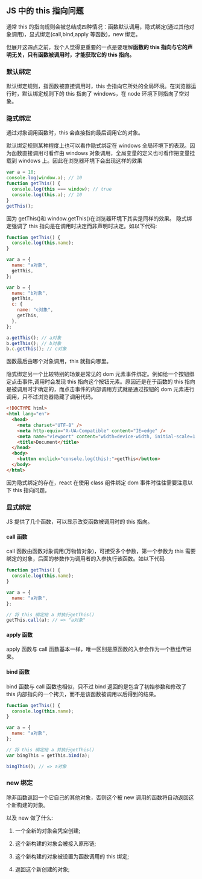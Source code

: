## JS 中的 this 指向问题

通常 this 的指向规则会被总结成四种情况：函数默认调用，隐式绑定(通过其他对象调用)，显式绑定(call,bind,apply 等函数)，new 绑定。

但展开这四点之前，我个人觉得更重要的一点是要理解**函数的 this 指向与它的声明无关，只有函数被调用时，才能获取它的 this 指向。**

### 默认绑定

默认绑定规则，指函数被直接调用时，this 会指向它所处的全局环境。在浏览器运行时，默认绑定规则下的 this 指向了 windows，在 node 环境下则指向了空对象。

### 隐式绑定

通过对象调用函数时，this 会直接指向最后调用它的对象。

默认绑定规则某种程度上也可以看作隐式绑定在 windows 全局环境下的表现。因为函数直接调用可看作由 windows 对象调用，全局变量的定义也可看作把变量挂载到 windows 上。因此在浏览器环境下会出现这样的效果

```javascript
var a = 10;
console.log(window.a); // 10
function getThis() {
  console.log(this === window); // true
  console.log(this.a); // 10
}
getThis();
```

因为 getThis()和 window.getThis()在浏览器环境下其实是同样的效果。
隐式绑定强调了 this 指向是在调用时决定而非声明时决定。如以下代码:

```javascript
function getThis() {
  console.log(this.name);
}

var a = {
  name: "a对象",
  getThis,
};

var b = {
  name: "b对象",
  getThis,
  c: {
    name: "c对象",
    getThis,
  },
};

a.getThis(); // a对象
b.getThis(); // b对象
b.c.getThis(); // c对象
```

函数最后由哪个对象调用，this 就指向哪里。

隐式绑定另一个比较特别的场景是常见的 dom 元素事件绑定。例如给一个按钮绑定点击事件,调用时会发现 this 指向这个按钮元素。原因还是在于函数的 this 指向是被调用时才确定的，而点击事件的内部调用方式就是通过按钮的 dom 元素进行调用，只不过浏览器隐藏了调用代码。

```html
<!DOCTYPE html>
<html lang="en">
  <head>
    <meta charset="UTF-8" />
    <meta http-equiv="X-UA-Compatible" content="IE=edge" />
    <meta name="viewport" content="width=device-width, initial-scale=1.0" />
    <title>Document</title>
  </head>
  <body>
    <button onclick="console.log(this);">getThis</button>
  </body>
</html>
```

因为隐式绑定的存在，react 在使用 class 组件绑定 dom 事件时往往需要注意以下 this 指向问题。

### 显式绑定

JS 提供了几个函数，可以显示改变函数被调用时的 this 指向。

#### call 函数

call 函数由函数对象调用(万物皆对象)，可接受多个参数，第一个参数为 this 需要绑定的对象，后面的参数作为调用者的入参执行该函数。如以下代码

```javascript
function getThis() {
  console.log(this.name);
}

var a = {
  name: "a对象",
};

// 将 this 绑定给 a 并执行getThis()
getThis.call(a); // => "a对象"
```

#### apply 函数

apply 函数与 call 函数基本一样，唯一区别是原函数的入参会作为一个数组传进来。

#### bind 函数

bind 函数与 call 函数也相似，只不过 bind 返回的是包含了初始参数和修改了 this 内部指向的一个拷贝，而不是该函数被调用以后得到的结果。

```javascript
function getThis() {
  console.log(this.name);
}

var a = {
  name: "a对象",
};

// 将 this 绑定给 a 并执行getThis()
var bingThis = getThis.bind(a);

bingThis(); // => a对象
```

### new 绑定

除非函数返回一个它自己的其他对象，否则这个被 new 调用的函数将自动返回这个新构建的对象。

以及 new 做了什么:

1. 一个全新的对象会凭空创建;

2. 这个新构建的对象会被接入原形链;

3. 这个新构建的对象被设置为函数调用的 this 绑定;

4. 返回这个新创建的对象;
